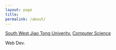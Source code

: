 ```yaml
---
layout: page
title: 
permalink: /about/
---
```


[South West Jiao Tong Univerity.][SWJTU] [Computer Science][CS]

Web Dev.

[SWJTU]:https://www.swjtu.edu.cn/
[CS]:http://sist.swjtu.edu.cn/index.do?action=index
